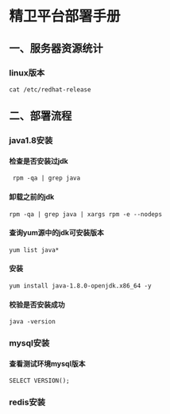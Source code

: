 # 精卫平台部署手册

## 一、服务器资源统计

### linux版本

```shell
cat /etc/redhat-release
```



## 二、部署流程

### java1.8安装

#### 检查是否安装过jdk

```shell
 rpm -qa | grep java
```

#### 卸载之前的jdk

```shell
rpm -qa | grep java | xargs rpm -e --nodeps
```

#### 查询yum源中的jdk可安装版本

```shell
yum list java*
```

#### 安装

```shell
yum install java-1.8.0-openjdk.x86_64 -y
```

#### 校验是否安装成功

```shell
java -version
```

### mysql安装

#### 查看测试环境mysql版本

```
SELECT VERSION();
```



### redis安装


